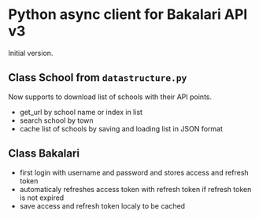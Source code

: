# Python async client for Bakalari API v3

Initial version.

## Class School from `datastructure.py`
Now supports to download list of schools with their API points.
* get_url by school name or index in list
* search school by town
* cache list of schools by saving and loading list in JSON format

## Class Bakalari
* first login with username and password and stores access and refresh token
* automaticaly refreshes access token with refresh token if refresh token is not expired
* save access and refresh token localy to be cached
